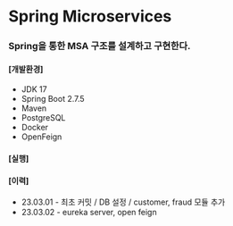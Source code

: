 # Spring Microservices

### Spring을 통한 MSA 구조를 설계하고 구현한다. 

#### [개발환경]
* JDK 17
* Spring Boot 2.7.5
* Maven
* PostgreSQL
* Docker
* OpenFeign

#### [실행]

#### [이력]
* 23.03.01 - 최초 커밋 / DB 설정 / customer, fraud 모듈 추가
* 23.03.02 - eureka server, open feign
